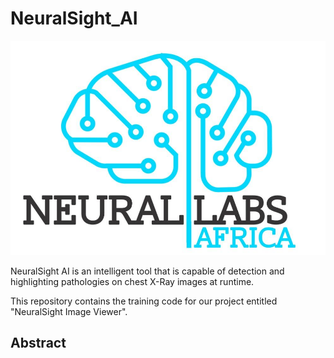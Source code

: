 # NeuralSight_AI
![alt text](https://github.com/NeuralSight/NeuralSight_AI/blob/main/images/Logo.jpg)

NeuralSight AI is an intelligent tool that is capable of detection and highlighting pathologies on chest X-Ray images at runtime.

This repository contains the training code for our project entitled "NeuralSight Image Viewer".

## Abstract

